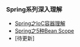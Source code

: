 ### Spring系列深入理解

- [Spring之IoC容器理解](https://mp.weixin.qq.com/s?__biz=MzU4NzYwNDAwMg==&mid=2247484876&idx=1&sn=14b1e3db07fe81fa20f6ff7ebb1c432e&chksm=fde8cc81ca9f4597762cbe311df716c0d8b5fa49535a9b2f0f59fdd483e6ad33f77ceff89f61&scene=0#rd)
- [Spring之5种Bean Scope](https://mp.weixin.qq.com/s?__biz=MzU4NzYwNDAwMg==&mid=2247484876&idx=2&sn=c21658d9b0c5b8e3fcb05161ed195f7e&chksm=fde8cc81ca9f45976aeb413a17f42c8a0048af4660855e5086dd0a8a51a1c091efea9000dbb3&scene=0#rd)
- [待更新]